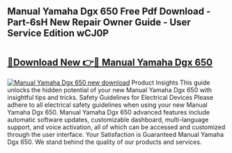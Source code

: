 ## Manual Yamaha Dgx 650 Free Pdf Download - Part-6sH New Repair Owner Guide - User Service Edition wCJ0P

# <h2><a href="http://bc41174.oget.top/?id=Manual+Yamaha+Dgx+650">🔗Download New 👉🔴 Manual Yamaha Dgx 650</a></h2>

[![Manual Yamaha Dgx 650 new download](https://i.imgur.com/5g1atiW.png)](http://bc41174.oget.top/?id=Manual+Yamaha+Dgx+650)
Product Insights This guide unlocks the hidden potential of your new Manual Yamaha Dgx 650 with insightful tips and tricks. Safety Guidelines for Electrical Devices Please adhere to all electrical safety guidelines when using your new Manual Yamaha Dgx 650. Manual Yamaha Dgx 650 advanced features include automatic software updates, customizable dashboard, multi-language support, and voice activation, all of which can be accessed and customized through the user interface. Your Satisfaction is Guaranteed Manual Yamaha Dgx 650. We stand behind the quality of our products and services.
